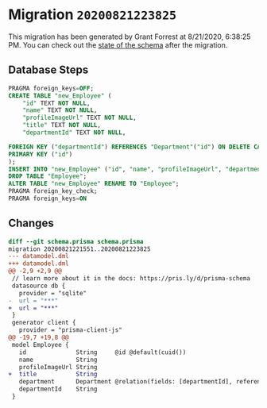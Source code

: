 # Migration `20200821223825`

This migration has been generated by Grant Forrest at 8/21/2020, 6:38:25 PM.
You can check out the [state of the schema](./schema.prisma) after the migration.

## Database Steps

```sql
PRAGMA foreign_keys=OFF;
CREATE TABLE "new_Employee" (
    "id" TEXT NOT NULL,
    "name" TEXT NOT NULL,
    "profileImageUrl" TEXT NOT NULL,
    "title" TEXT NOT NULL,
    "departmentId" TEXT NOT NULL,

FOREIGN KEY ("departmentId") REFERENCES "Department"("id") ON DELETE CASCADE ON UPDATE CASCADE,
PRIMARY KEY ("id")
);
INSERT INTO "new_Employee" ("id", "name", "profileImageUrl", "departmentId") SELECT "id", "name", "profileImageUrl", "departmentId" FROM "Employee";
DROP TABLE "Employee";
ALTER TABLE "new_Employee" RENAME TO "Employee";
PRAGMA foreign_key_check;
PRAGMA foreign_keys=ON
```

## Changes

```diff
diff --git schema.prisma schema.prisma
migration 20200821221551..20200821223825
--- datamodel.dml
+++ datamodel.dml
@@ -2,9 +2,9 @@
 // learn more about it in the docs: https://pris.ly/d/prisma-schema
 datasource db {
   provider = "sqlite"
-  url = "***"
+  url = "***"
 }
 generator client {
   provider = "prisma-client-js"
@@ -19,7 +19,8 @@
 model Employee {
   id              String     @id @default(cuid())
   name            String
   profileImageUrl String
+  title           String
   department      Department @relation(fields: [departmentId], references: [id])
   departmentId    String
 }
```


